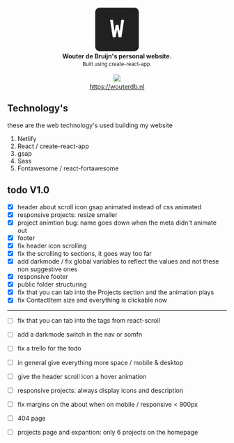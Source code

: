 <p align="center">
 <img src="./public/images/favicon.png" alt="logo" width="100px" height="100px"/><br>
 <b>Wouter de Bruijn's personal website.</b><br>
 <small>Built using create-react-app.</small><br><br>
 <img src="https://api.netlify.com/api/v1/badges/f42f95df-9705-4ed3-a576-321b62c7ea7d/deploy-status"><br> 
 <a href="https://wouterdb.nl">https://wouterdb.nl</a>
</p>

## Technology's

these are the web technology's used building my website

1. Netlify
2. React / create-react-app
3. gsap
4. Sass
5. Fontawesome / react-fortawesome


## todo V1.0

- [x] header about scroll icon gsap animated instead of css animated
- [x] responsive projects: resize smaller
- [x] project animtion bug: name goes down when the meta didn't animate out
- [x] footer
- [x] fix header icon scrolling
- [x] fix the scrolling to sections, it goes way too far
- [x] add darkmode / fix global variables to reflect the values and not these non suggestive ones
- [x] responsive footer
- [x] public folder structuring
- [x] fix that you can tab into the Projects section and the animation plays
- [x] fix ContactItem size and everything is clickable now
---
- [ ] fix that you can tab into the <a> tags from react-scroll
- [ ] add a darkmode switch in the nav or somfn
- [ ] fix a trello for the todo
- [ ] in general give everything more space / mobile & desktop
- [ ] give the header scroll icon a hover animation
- [ ] responsive projects: always display icons and description
- [ ] fix margins on the about when on mobile / responsive < 900px
- [ ] 404 page
- [ ] projects page and expantion: only 6 projects on the homepage



